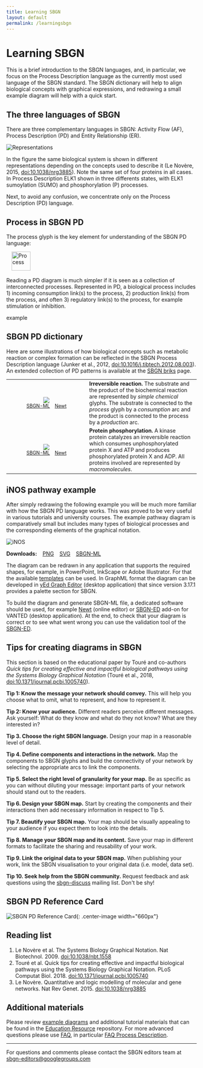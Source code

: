 ```yaml
---
title: Learning SBGN
layout: default
permalink: /learningsbgn
---
```


# Learning SBGN

<p>This is a brief introduction to the SBGN languages, and, in particular, we focus on the Process Description language as the currently most used language of the SBGN standard. The SBGN dictionary will help to align biological concepts with graphical expressions, and redrawing a small example diagram will help with a quick start.</p>
  
## The three languages of SBGN

<p>There are three complementary languages in SBGN: Activity Flow (AF), Process Description (PD) and Entity Relationship (ER).</p>

![Representations](/sbgn/images/learning/lenovere_representations.png)

<p>In the figure the same biological system is shown in different representations depending on the concepts used to describe it (Le Novère, 2015, <a href="https://dx.doi.org/10.1038/nrg3885">doi:10.1038/nrg3885</a>). Note the same set of four proteins in all cases. In Process Description ELK1 shown in three differents states, with ELK1 sumoylation (SUMO) and phosphorylation (P) processes.</p>

<p>Next, to avoid any confusion, we concentrate only on the Process Description (PD) language.</p>

## Process in SBGN PD

<p>The process glyph is the key element for understanding of the SBGN PD language: </p>

<!--<p style="text-align:center;"><img src="/sbgn/images/learning/processglyph150.png" alt="Process" style="width:30px;height:30px;"></p>-->

&emsp;<img src="/sbgn/images/learning/processglyph150.png" alt="Process" style="width:50px;height:50px;">

<p>Reading a PD diagram is much simpler if it is seen as a collection of interconnected processes. Represented in PD, a biological process includes 1) incoming consumption link(s) to the process, 2) production link(s) from the process, and often 3) regulatory link(s) to the process, for example stimulation or inhibition.</p>

<!--![example](/sbgn/images/learning/PD_catalysis_example.png){: .left-image width="200px"}-->
example

## SBGN PD dictionary

<p>Here are some illustrations of how biological concepts such as metabolic reaction or complex formation can be reflected in the SBGN Process Description language (Junker et al., 2012, <a href="https://dx.doi.org/10.1016/j.tibtech.2012.08.003">doi:10.1016/j.tibtech.2012.08.003</a>). An extended collection of PD patterns is available at the <a href="/sbgn/sbgnbricks">SBGN briks</a> page.</p>

<table style="font-size:100%;">
    <tr>
      <td style="width:200px; text-align:center; font-size:90%;"><img src="../sbgn/downloads/bricks/PD_reaction_irr_0_1.png"/> <br /> 
          <a href="/sbgn/downloads/bricks/PD_reaction_irr_0_1.sbgn" target="_blank">SBGN-ML</a> &ensp; 
          <a href="http://web.newteditor.org/?URL=http://sbgn.github.io/sbgn/downloads/bricks/PD_reaction_irr_0_1.sbgn" target="_blank">Newt</a></td>
      <td style="text-align:left;"><strong>Irreversible reaction.</strong> The substrate and the product of the biochemical reaction are represented by <i>simple chemical</i> glyphs. The substrate is connected to the <i>process</i> glyph by a <i>consumption</i> arc and the product is connected to the process by a <i>production</i> arc.</td>
    </tr>
    <tr>
      <td style="width:200px; text-align:center; font-size:90%;"><img src="../sbgn/downloads/bricks/PD_phosphorylation_simple.png"/> <br /> 
          <a href="/sbgn/downloads/bricks/PD_phosphorylation_simple.sbgn" target="_blank">SBGN-ML</a> &ensp; 
          <a href="http://web.newteditor.org/?URL=http://sbgn.github.io/sbgn/downloads/bricks/PD_phosphorylation_simple.sbgn" target="_blank">Newt</a></td>
      <td style="text-align:left;"><strong>Protein phosphorylation.</strong> A kinase protein catalyzes an irreversible reaction which consumes unphosphorylated protein X and ATP and produces phosphorylated protein X and ADP. All proteins involved are represented by <i>macromolecules</i>.</td>
    </tr>
</table>

## iNOS pathway example

<p>After simply redrawing the following example you will be much more familiar with how the SBGN PD language works. This was proved to be very useful in various tutorials and university courses. The example pathway diagram is comparatively small but includes many types of biological processes and the corresponding elements of the graphical notation.</p>

![iNOS](/sbgn/images/learning/iNOS_SBGN-ED.png)

**Downloads:** &ensp; [PNG](/sbgn/images/learning/iNOS_SBGN-ED.png) &ensp; [SVG](/sbgn/images/learning/iNOS_SBGN-ED.svg) &ensp; [SBGN-ML](/sbgn/images/learning/iNOS_SBGN-ED.sbgn) &ensp; 

<p>The diagram can be redrawn in any application that supports the required shapes, for example, in PowerPoint, InkScape or Adobe Illustrator. For that the available <a href="/sbgn/templates">templates</a> can be used. In GraphML format the diagram can be developed in <a href="https://www.yworks.com/products/yed" target="_blank">yEd Graph Editor</a> (desktop application) that since version 3.17.1 provides a palette section for SBGN.</p>

<p>To build the diagram and generate SBGN-ML file, a dedicated software should be used, for example <a href="http://newteditor.org/" target="_blank">Newt</a> (online editor) or <a href="http://www.sbgn-ed.org/" target="_blank">SBGN-ED</a> add-on for VANTED (desktop application). At the end, to check that your diagram is correct or to see what went wrong you can use the validation tool of the <a href="http://www.sbgn-ed.org/" target="_blank">SBGN-ED</a>.</p>

## Tips for creating diagrams in SBGN

<p>This section is based on the educational paper by Touré and co-authors <i>Quick tips for creating effective and impactful biological pathways using the Systems Biology Graphical Notation</i> (Touré et al., 2018, <a href="https://dx.doi.org/10.1371/journal.pcbi.1005740">doi:10.1371/journal.pcbi.1005740</a>).</p>

**Tip 1: Know the message your network should convey.** This will help you choose what to omit, what to represent, and how to represent it.  

**Tip 2: Know your audience.** Different readers perceive different messages. Ask yourself: What do they know and what do they not know? What are they interested in?  

**Tip 3. Choose the right SBGN language.** Design your map in a reasonable level of detail.  

**Tip 4. Define components and interactions in the network.** Map the components to SBGN glyphs and build the connectivity of your network by selecting the appropriate arcs to link the components.  

**Tip 5. Select the right level of granularity for your map.** Be as specific as you can without diluting your message: important parts of your network should stand out to the readers.  

**Tip 6. Design your SBGN map.** Start by creating the components and their interactions then add necessary information in respect to Tip 5.  

**Tip 7. Beautify your SBGN map.** Your map should be visually appealing to your audience if you expect them to look into the details.  

**Tip 8. Manage your SBGN map and its content.** Save your map in different formats to facilitate the sharing and reusability of your work.  

**Tip 9. Link the original data to your SBGN map.** When publishing your work, link the SBGN visualisation to your original data (i.e. model, data set).  

**Tip 10. Seek help from the SBGN community.** Request feedback and ask questions using the [sbgn-discuss](http://sbgn.github.io/sbgn/contact "SBGN contact") mailing list. Don't be shy!  

## SBGN PD Reference Card

![SBGN PD Reference Card](/sbgn/images/learning/PD_L1V1.3.png){: .center-image width="660px"}

## Reading list

1. Le Novère et al. The Systems Biology Graphical Notation. Nat Biotechnol. 2009. <a href="https://dx.doi.org/10.1038/nbt.1558">doi:10.1038/nbt.1558</a>
2. Touré et al. Quick tips for creating effective and impactful biological pathways using the Systems Biology Graphical Notation. PLoS Computat Biol. 2018. <a href="https://dx.doi.org/10.1371/journal.pcbi.1005740">doi:10.1371/journal.pcbi.1005740</a>
3. Le Novère. Quantitative and logic modelling of molecular and gene networks. Nat Rev Genet. 2015. <a href="https://dx.doi.org/10.1038/nrg3885">doi:10.1038/nrg3885</a>

## Additional materials

<p>Please review <a href="/examples">example diagrams</a> and additional tutorial materials that can be found in the <a href="https://github.com/sbgn/educational-resources">Education Resource</a> repository. For more advanced questions please use <a href="/sbgn/faqs">FAQ</a>, in particular <a href="/sbgn/faq/pd">FAQ Process Description</a>.</p>

-----

For questions and comments please contact the SBGN editors team at  
[sbgn-editors@googlegroups.com](mailto:sbgn-editors@googlegroups.com)


